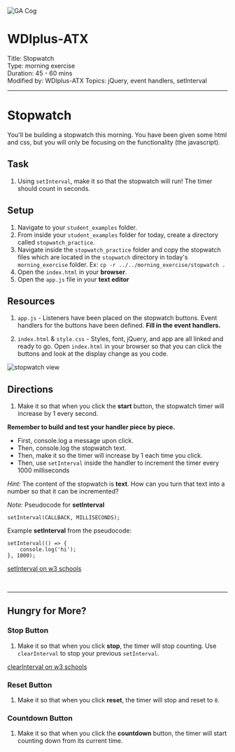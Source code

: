 
![GA Cog](https://camo.githubusercontent.com/6ce15b81c1f06d716d753a61f5db22375fa684da/68747470733a2f2f67612d646173682e73332e616d617a6f6e6177732e636f6d2f70726f64756374696f6e2f6173736574732f6c6f676f2d39663838616536633963333837313639306533333238306663663535376633332e706e67)

# WDIplus-ATX

Title: Stopwatch<br>
Type: morning exercise <br>
Duration: 45 - 60 mins<br>
Modified by: WDIplus-ATX
Topics: jQuery, event handlers, setInterval<br>

---

# Stopwatch

You'll be building a stopwatch this morning. You have been given some html and css, but you will only be focusing on the functionality (the javascript).

## Task

1. Using `setInterval`, make it so that the stopwatch will run! The timer should count in seconds.

## Setup

1. Navigate to your `student_examples` folder.
2. From inside your `student_examples` folder for today, create a directory called `stopwatch_practice`.
3. Navigate inside the `stopwatch_practice` folder and copy the stopwatch files which are located in the `stopwatch` directory in today's `morning_exercise` folder.
Ex: `cp -r ../../morning_exercise/stopwatch .`
4. Open the `index.html` in your **browser**.
5. Open the `app.js` file in your **text editor**

## Resources

1. `app.js` - Listeners have been placed on the stopwatch buttons. Event handlers for the buttons have been defined. **Fill in the event handlers.**

2. `index.html` & `style.css` - Styles, font, jQuery, and app are all linked and ready to go. Open `index.html` in your browser so that you can click the buttons and look at the display change as you code.

![stopwatch view](https://i.imgur.com/5mxdArj.png)

## Directions

1. Make it so that when you click the **start** button, the stopwatch timer will increase by 1 every second.

**Remember to build and test your handler piece by piece.**

* First, console.log a message upon click.
* Then, console.log the stopwatch text.
* Then, make it so the timer will increase by 1 each time you click.
* Then, use `setInterval` inside the handler to increment the timer every 1000 milliseconds

_Hint:_ The content of the stopwatch is **text**. How can you turn that text into a number so that it can be incremented?

_Note:_ Pseudocode for **setInterval**

```
setInterval(CALLBACK, MILLISECONDS);
```

Example **setInterval** from the pseudocode:

```
setInterval(() => {
	console.log('hi');
}, 1000);
```

[setInterval on w3 schools](https://www.w3schools.com/jsref/met_win_setinterval.asp)

<br>
<hr>

## Hungry for More?

### Stop Button

1. Make it so that when you click **stop**, the timer will stop counting. Use `clearInterval` to stop your previous `setInterval`.

[clearInterval on w3 schools](https://www.w3schools.com/jsref/met_win_clearinterval.asp)

### Reset Button

1. Make it so that when you click **reset**, the timer will stop and reset to `0`.

### Countdown Button

1. Make it so that when you click the **countdown** button, the timer will start counting down from its current time.

